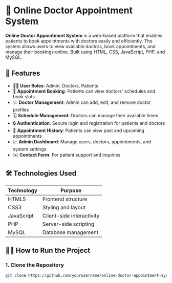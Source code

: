 # 🏥 Online Doctor Appointment System

**Online Doctor Appointment System** is a web-based platform that enables patients to book appointments with doctors easily and efficiently. The system allows users to view available doctors, book appointments, and manage their bookings online. Built using HTML, CSS, JavaScript, PHP, and MySQL.

## 📌 Features

- 👩‍⚕️ **User Roles**: Admin, Doctors, Patients
- 📅 **Appointment Booking**: Patients can view doctors' schedules and book slots
- 🩺 **Doctor Management**: Admin can add, edit, and remove doctor profiles
- 🗓️ **Schedule Management**: Doctors can manage their available times
- 🔒 **Authentication**: Secure login and registration for patients and doctors
- 📃 **Appointment History**: Patients can view past and upcoming appointments
- 📈 **Admin Dashboard**: Manage users, doctors, appointments, and system settings
- ✉️ **Contact Form**: For patient support and inquiries

## 🛠️ Technologies Used

| Technology | Purpose                |
|------------|-------------------------|
| HTML5      | Frontend structure       |
| CSS3       | Styling and layout       |
| JavaScript | Client-side interactivity |
| PHP        | Server-side scripting    |
| MySQL      | Database management      |

## 🧑‍💻 How to Run the Project

### 1. Clone the Repository

```bash
git clone https://github.com/yourusername/online-doctor-appointment-system.git
